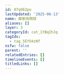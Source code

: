 ```yaml
---
id: 07q962po
lastUpdated: '2025-06-13'
name: 薛家岗陶球
aliases: []
layer: 3
categoryId: cat_1YBqIhJq
tagIds:
  - tag_5EYO4zNf
nsfw: false
parent: ''
relatedEntries: []
timelineEvents: []
titledLinks: []
---
```


